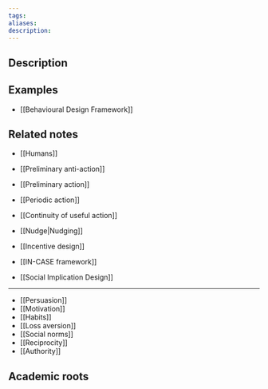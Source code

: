 ```yaml
---
tags: 
aliases: 
description:
---
```


## Description


## Examples 
- [[Behavioural Design Framework]]

## Related notes 
- [[Humans]]
- [[Preliminary anti-action]]
- [[Preliminary action]]
- [[Periodic action]]
- [[Continuity of useful action]] 
- [[Nudge|Nudging]]
- [[Incentive design]]
- [[IN-CASE framework]]

-  [[Social Implication Design]]
--- 
- [[Persuasion]]
- [[Motivation]]
- [[Habits]]
- [[Loss aversion]]
- [[Social norms]]
- [[Reciprocity]]
- [[Authority]]

## Academic roots

